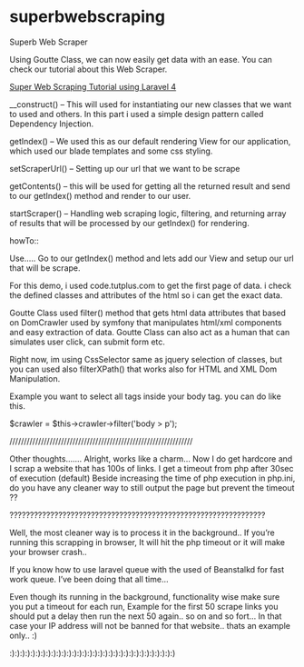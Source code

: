 superbwebscraping
=================

Superb Web Scraper

Using Goutte Class, we can now easily get data with an ease.
You can check our tutorial about this Web Scraper.


<a href="http://iapdesign.com/webdev/laravel-4-webdev/superb-web-scraping-tutorials-using-laravel-4/">Super Web Scraping Tutorial using Laravel 4</a>


__construct() – This will used for instantiating our new classes that we want to used and others. In this part i used a simple design pattern called Dependency Injection.

getIndex() – We used this as our default rendering View for our application, which used our blade templates and some css styling.

setScraperUrl() – Setting up our url that we want to be scrape

getContents() – this will be used for getting all the returned result and send to our getIndex() method and render to our user.

startScraper() – Handling web scraping logic, filtering, and returning array of results that will be processed by our getIndex() for rendering.

howTo::

Use.....
Go to our getIndex() method and lets add our View and setup our url that will be scrape.

For this demo, i used code.tutplus.com to get the first page of data. i check the defined classes and attributes of the html so i can get the exact data.

Goutte Class used filter() method that gets html data attributes that based on DomCrawler used by symfony that manipulates html/xml components and easy extraction of data. Goutte Class can also act as a human that can simulates user click, can submit form etc.

Right now, im using CssSelector same as jquery selection of classes, but you can used also filterXPath() that works also for HTML and XML Dom Manipulation.

Example you want to select all tags inside your body tag. you can do like this.

$crawler = $this->crawler->filter('body > p');

////////////////////////////////////////////////////////////////

Other thoughts.......
Alright, works like a charm…
Now I do get hardcore and I scrap a website that has 100s of links.
I get a timeout from php after 30sec of execution (default)
Beside increasing the time of php execution in php.ini, do you have any cleaner way to still output the page but prevent the timeout ??

???????????????????????????????????????????????????????????????

Well, the most cleaner way is to process it in the background.. If you’re running this scrapping in browser, It will hit the php timeout or it will make your browser crash..

If you know how to use laravel queue with the used of Beanstalkd for fast work queue. I’ve been doing that all time…

Even though its running in the background, functionality wise make sure you put a timeout for each run, Example for the first 50 scrape links you should put a delay then run the next 50 again.. so on and so fort… In that case your IP address will not be banned for that website.. thats an example only.. :)


:):):):):):):):):):):):):):):):):):):):):):):):):):):):):):):):)


